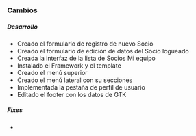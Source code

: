 <h3>Cambios</h3>
<h5>Desarrollo</h5>
<ul>
    <li>Creado el formulario de registro de nuevo Socio</li>
    <li>Creado el formulario de edición de datos del Socio logueado</li>
    <li>Creada la interfaz de la lista de Socios Mi equipo</li>
    <li>Instalado el Framework y el template</li>
    <li>Creado el menú superior</li>
    <li>Creado el menú lateral con su secciones</li>
    <li>Implementada la pestaña de perfil de usuario</li>
    <li>Editado el footer con los datos de GTK</li>
</ul>

<h5>Fixes</h5>
<ul>
<li></li>
</ul>